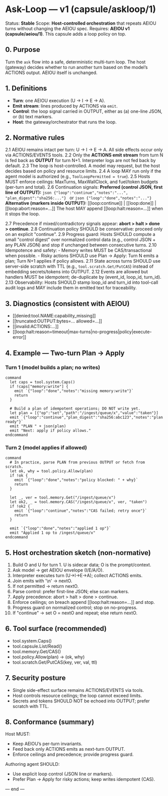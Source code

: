 # Ask-Loop — v1 (capsule/askloop/1)

Status: **Stable**
Scope: **Host-controlled orchestration** that repeats AEIOU turns without changing the AEIOU spec.
Requires: **AEIOU v1 (capsule/aeiou/1)**. This capsule adds a loop policy on top.

## 0. Purpose
Turn the `ask` flow into a safe, deterministic multi-turn loop. The host (gateway) decides whether to run another turn based on the model’s ACTIONS output. AEIOU itself is unchanged.

## 1. Definitions
- **Turn**: one AEIOU execution (U → I → E → A).
- **Emit stream**: lines produced by ACTIONS via `emit`.
- **Control**: the loop signal carried in OUTPUT, either as (a) one-line JSON, or (b) text markers.
- **Host**: the gateway/orchestrator that runs the loop.

## 2. Normative rules
2.1 AEIOU remains intact per turn: U → I → E → A. All side effects occur only via ACTIONS/EVENTS tools.
2.2 Only the **ACTIONS emit stream** from turn N is fed back as **OUTPUT** for turn N+1. Interpreter logs are not fed back by default.
2.3 The loop is host-controlled. A model may request, but the host decides based on policy and resource limits.
2.4 A loop MAY run only if the agent model is authorized (e.g., `ToolLoopPermitted = true`).
2.5 Hosts MUST enforce ceilings: MaxTurns, MaxWallClock, and fuel/token budgets (per-turn and total).
2.6 Continuation signals:
    **Preferred (control JSON, first line of OUTPUT):**
    ```json
    {"loop":"continue","notes":"...", "plan_digest":"sha256:..."}
    ```
    or
    ```json
    {"loop":"done","notes":"..."}
    ```
    **Alternative (markers inside OUTPUT):**
    [[loop:continue]] | [[loop:done]] | [[loop:abort:reason=...]]
    The host MAY append [[loop:halt:reason=...]] when it stops the loop.

2.7 Precedence if mixed/contradictory signals appear: **abort > halt > done > continue**.
2.8 Continuation policy SHOULD be conservative: proceed only on an explicit "continue".
2.9 Progress guard: Hosts SHOULD compute a small "control digest" over normalized control data (e.g., control JSON + any PLAN JSON) and stop if unchanged between consecutive turns.
2.10 Idempotence and safety:
     - Memory writes MUST be CAS/transactional when possible.
     - Risky actions SHOULD use Plan → Apply: Turn N emits a plan; Turn N+1 applies if policy allows.
2.11 State across turns SHOULD use server-side scratch with TTL (e.g., `tool.scratch.Get/PutCAS`) instead of embedding secrets/tokens into OUTPUT.
2.12 Events are allowed but handlers MUST be idempotent; de-duplicate by (event_id, loop_id, turn_id).
2.13 Observability: Hosts SHOULD stamp loop_id and turn_id into tool-call audit logs and MAY include them in emitted text for traceability.

## 3. Diagnostics (consistent with AEIOU)
- [[denied:tool.NAME:capability_missing]]
- [[truncated:OUTPUT:bytes=... allowed=...]]
- [[invalid:ACTIONS:...]]
- [[loop:halt:reason=timeout|max-turns|no-progress|policy|execute-error]]

## 4. Example — Two-turn Plan → Apply
### Turn 1 (model builds a plan; no writes)
```neuroscript
command
  let caps = tool.system.Caps()
  if !caps["memory:write"] {
    emit `{"loop":"done","notes":"missing memory:write"}`
    return
  }

  # Build a plan of idempotent operations; DO NOT write yet.
  let plan = [{"op":"set","path":"/ingest/queue/x","value":"taken"}]
  emit `{"loop":"continue","plan_digest":"sha256:abc123","notes":"plan ready"}`
  emit "PLAN " + json(plan)
  emit "Next: apply if policy allows."
endcommand
```

### Turn 2 (model applies if allowed)
```neuroscript
command
  # In practice, parse PLAN from previous OUTPUT or fetch from scratch.
  let ok, why = tool.policy.Allow(plan)
  if !ok {
    emit `{"loop":"done","notes":"policy blocked: " + why}`
    return
  }

  let _, ver = tool.memory.Get("/ingest/queue/x")
  let ok2, _ = tool.memory.CAS("/ingest/queue/x", ver, "taken")
  if !ok2 {
    emit `{"loop":"continue","notes":"CAS failed; retry once"}`
    return
  }

  emit `{"loop":"done","notes":"applied 1 op"}`
  emit "Applied 1 op to /ingest/queue/x"
endcommand
```

## 5. Host orchestration sketch (non-normative)
1) Build O and U for turn 1. U is sidecar data; O is the prompt/context.
2) Ask model → get AEIOU envelope (I/E/A/O).
3) Interpreter executes turn (U→I→E→A); collect ACTIONS emits.
4) Join emits with '\n' → nextO.
5) If not permitted → return nextO.
6) Parse control: prefer first-line JSON; else scan markers.
7) Apply precedence: abort > halt > done > continue.
8) Enforce ceilings; on breach append [[loop:halt:reason=...]] and stop.
9) Progress guard on normalized control; stop on no-progress.
10) If "continue" → set O = nextO and repeat; else return nextO.

## 6. Tool surface (recommended)
- tool.system.Caps()
- tool.capsule.List/Read()
- tool.memory.Get/CAS()
- tool.policy.Allow(plan) -> (ok, why)
- tool.scratch.Get/PutCAS(key, ver, val, ttl)

## 7. Security posture
- Single side-effect surface remains ACTIONS/EVENTS via tools.
- Host controls resource ceilings; the loop cannot exceed limits.
- Secrets and tokens SHOULD NOT be echoed into OUTPUT; prefer scratch with TTL.

## 8. Conformance (summary)
Host MUST:
- Keep AEIOU’s per-turn invariants.
- Feed back only ACTIONS emits as next-turn OUTPUT.
- Enforce ceilings and precedence; provide progress guard.

Authoring agent SHOULD:
- Use explicit loop control (JSON line or markers).
- Prefer Plan → Apply for risky actions; keep writes idempotent (CAS).

— end —
